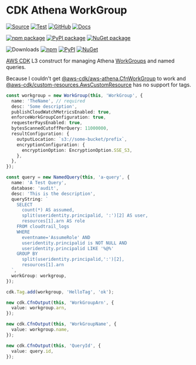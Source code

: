 # CDK Athena WorkGroup

[![Source](https://img.shields.io/badge/Source-GitHub-blue?logo=github)][source]
[![Test](https://github.com/udondan/cdk-athena/workflows/Test/badge.svg)](https://github.com/udondan/cdk-athena/actions?query=workflow%3ATest)
[![GitHub](https://img.shields.io/github/license/udondan/cdk-athena)][license]
[![Docs](https://img.shields.io/badge/awscdk.io-cdk--athena--workgroup-orange)][docs]

[![npm package](https://img.shields.io/npm/v/cdk-athena?color=brightgreen)][npm]
[![PyPI package](https://img.shields.io/pypi/v/cdk-athena?color=brightgreen)][PyPI]
[![NuGet package](https://img.shields.io/nuget/v/CDK.Athena?color=brightgreen)][NuGet]

![Downloads](https://img.shields.io/badge/-DOWNLOADS:-brightgreen?color=gray)
[![npm](https://img.shields.io/npm/dt/cdk-athena?label=npm&color=blueviolet)][npm]
[![PyPI](https://img.shields.io/pypi/dm/cdk-athena?label=pypi&color=blueviolet)][PyPI]
[![NuGet](https://img.shields.io/nuget/dt/CDK.Athena?label=nuget&color=blueviolet)][NuGet]

[AWS CDK] L3 construct for managing Athena [WorkGroups] and named queries.

Because I couldn't get [@aws-cdk/aws-athena.CfnWorkGroup](https://docs.aws.amazon.com/cdk/api/latest/docs/@aws-cdk_aws-athena.CfnWorkGroup.html) to work and [@aws-cdk/custom-resources.AwsCustomResource](https://docs.aws.amazon.com/cdk/api/latest/docs/@aws-cdk_custom-resources.AwsCustomResource.html) has no support for tags.

```typescript
const workgroup = new WorkGroup(this, 'WorkGroup', {
  name: 'TheName', // required
  desc: 'Some description',
  publishCloudWatchMetricsEnabled: true,
  enforceWorkGroupConfiguration: true,
  requesterPaysEnabled: true,
  bytesScannedCutoffPerQuery: 11000000,
  resultConfiguration: {
    outputLocation: `s3://some-bucket/prefix`,
    encryptionConfiguration: {
      encryptionOption: EncryptionOption.SSE_S3,
    },
  },
});

const query = new NamedQuery(this, 'a-query', {
  name: 'A Test Query',
  database: 'audit',
  desc: 'This is the description',
  queryString: `
    SELECT
      count(*) AS assumed,
      split(useridentity.principalid, ':')[2] AS user,
      resources[1].arn AS role
    FROM cloudtrail_logs
    WHERE
      eventname='AssumeRole' AND
      useridentity.principalid is NOT NULL AND
      useridentity.principalid LIKE '%@%'
    GROUP BY
      split(useridentity.principalid,':')[2],
      resources[1].arn
  `,
  workGroup: workgroup,
});

cdk.Tag.add(workgroup, 'HelloTag', 'ok');

new cdk.CfnOutput(this, 'WorkGroupArn', {
  value: workgroup.arn,
});

new cdk.CfnOutput(this, 'WorkGroupName', {
  value: workgroup.name,
});

new cdk.CfnOutput(this, 'QueryId', {
  value: query.id,
});
```

   [AWS CDK]: https://aws.amazon.com/cdk/
   [custom CloudFormation resource]: https://docs.aws.amazon.com/AWSCloudFormation/latest/UserGuide/template-custom-resources.html
   [WorkGroups]: https://docs.aws.amazon.com/athena/latest/ug/manage-queries-control-costs-with-workgroups.html
   [npm]: https://www.npmjs.com/package/cdk-athena-workgroup
   [PyPI]: https://pypi.org/project/cdk-athena-workgroup/
   [NuGet]: https://www.nuget.org/packages/CDK.Athena.WorkGroup/
   [docs]: https://awscdk.io/packages/cdk-athena-workgroup@1.0.0
   [source]: https://github.com/udondan/cdk-athena-workgroup
   [license]: https://github.com/udondan/cdk-athena-workgroup/blob/master/LICENSE
